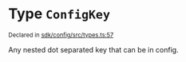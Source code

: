 # Type `ConfigKey`
<sub>Declared in [sdk/config/src/types.ts:57](https://github.com/dxos/dxos/blob/27607ac6b/packages/sdk/config/src/types.ts#L57)</sub>


Any nested dot separated key that can be in config.



